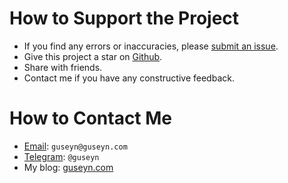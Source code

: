 # How to Support the Project

- If you find any errors or inaccuracies, please [submit an issue](https://github.com/Guseyn/nn-math-web/issues).
- Give this project a star on [Github](https://github.com/Guseyn/nn-math-web).
- Share with friends.
- Contact me if you have any constructive feedback.

# How to Contact Me

- [Email](mailto:guseyn@guseyn.com): `guseyn@guseyn.com`
- [Telegram](https://t.me/guseyn): `@guseyn`
- My blog: [guseyn.com](https://guseyn.com)
